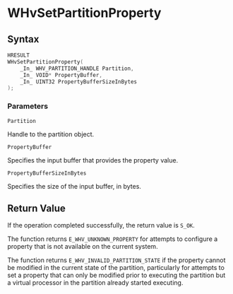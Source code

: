 # WHvSetPartitionProperty

## Syntax
```C
HRESULT 
WHvSetPartitionProperty( 
    _In_ WHV_PARTITION_HANDLE Partition, 
    _In_ VOID* PropertyBuffer, 
    _In_ UINT32 PropertyBufferSizeInBytes 
); 
```
### Parameters

`Partition`

Handle to the partition object. 

`PropertyBuffer` 

Specifies the input buffer that provides the property value. 

`PropertyBufferSizeInBytes` 

Specifies the size of the input buffer, in bytes. 

## Return Value

If the operation completed successfully, the return value is `S_OK`. 

The function returns `E_WHV_UNKNOWN_PROPERTY` for attempts to configure a property that is not available on the current system. 

The function returns `E_WHV_INVALID_PARTITION_STATE` if the property cannot be modified in the current state of the partition, particularly for attempts to set a property that can only be modified prior to executing the partition but a virtual processor in the partition already started executing. 

